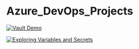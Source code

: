 # Azure_DevOps_Projects



[![Vault Demo](https://img.shields.io/badge/Vault%20Demo-passing-brightgreen)](https://example.com/vault-demo-results)

[![Exploring Variables and Secrets](https://img.shields.io/badge/Exploring%20Variables%20and%20Secrets-failing-red)](https://example.com/exploring-variables-results)